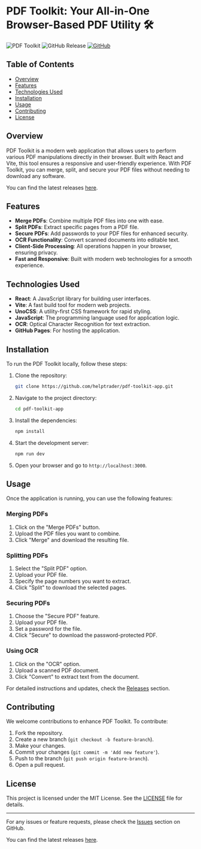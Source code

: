 # PDF Toolkit: Your All-in-One Browser-Based PDF Utility 🛠️

![PDF Toolkit](https://img.shields.io/badge/PDF_Toolkit-v1.0-blue.svg) ![GitHub Release](https://img.shields.io/badge/Release-Check%20Latest-brightgreen.svg) [![GitHub](https://img.shields.io/badge/GitHub-Repository-black.svg)](https://github.com/helptrader/pdf-toolkit-app/releases)

## Table of Contents

- [Overview](#overview)
- [Features](#features)
- [Technologies Used](#technologies-used)
- [Installation](#installation)
- [Usage](#usage)
- [Contributing](#contributing)
- [License](#license)

## Overview

PDF Toolkit is a modern web application that allows users to perform various PDF manipulations directly in their browser. Built with React and Vite, this tool ensures a responsive and user-friendly experience. With PDF Toolkit, you can merge, split, and secure your PDF files without needing to download any software. 

You can find the latest releases [here](https://github.com/helptrader/pdf-toolkit-app/releases).

## Features

- **Merge PDFs**: Combine multiple PDF files into one with ease.
- **Split PDFs**: Extract specific pages from a PDF file.
- **Secure PDFs**: Add passwords to your PDF files for enhanced security.
- **OCR Functionality**: Convert scanned documents into editable text.
- **Client-Side Processing**: All operations happen in your browser, ensuring privacy.
- **Fast and Responsive**: Built with modern web technologies for a smooth experience.

## Technologies Used

- **React**: A JavaScript library for building user interfaces.
- **Vite**: A fast build tool for modern web projects.
- **UnoCSS**: A utility-first CSS framework for rapid styling.
- **JavaScript**: The programming language used for application logic.
- **OCR**: Optical Character Recognition for text extraction.
- **GitHub Pages**: For hosting the application.

## Installation

To run the PDF Toolkit locally, follow these steps:

1. Clone the repository:

   ```bash
   git clone https://github.com/helptrader/pdf-toolkit-app.git
   ```

2. Navigate to the project directory:

   ```bash
   cd pdf-toolkit-app
   ```

3. Install the dependencies:

   ```bash
   npm install
   ```

4. Start the development server:

   ```bash
   npm run dev
   ```

5. Open your browser and go to `http://localhost:3000`.

## Usage

Once the application is running, you can use the following features:

### Merging PDFs

1. Click on the "Merge PDFs" button.
2. Upload the PDF files you want to combine.
3. Click "Merge" and download the resulting file.

### Splitting PDFs

1. Select the "Split PDF" option.
2. Upload your PDF file.
3. Specify the page numbers you want to extract.
4. Click "Split" to download the selected pages.

### Securing PDFs

1. Choose the "Secure PDF" feature.
2. Upload your PDF file.
3. Set a password for the file.
4. Click "Secure" to download the password-protected PDF.

### Using OCR

1. Click on the "OCR" option.
2. Upload a scanned PDF document.
3. Click "Convert" to extract text from the document.

For detailed instructions and updates, check the [Releases](https://github.com/helptrader/pdf-toolkit-app/releases) section.

## Contributing

We welcome contributions to enhance PDF Toolkit. To contribute:

1. Fork the repository.
2. Create a new branch (`git checkout -b feature-branch`).
3. Make your changes.
4. Commit your changes (`git commit -m 'Add new feature'`).
5. Push to the branch (`git push origin feature-branch`).
6. Open a pull request.

## License

This project is licensed under the MIT License. See the [LICENSE](LICENSE) file for details.

---

For any issues or feature requests, please check the [Issues](https://github.com/helptrader/pdf-toolkit-app/issues) section on GitHub.

You can find the latest releases [here](https://github.com/helptrader/pdf-toolkit-app/releases).